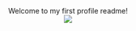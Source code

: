 <div id="header" align="center">
Welcome to my first profile readme!
  <br>
  <a HREF="https://www.linkedin.com/in/sharpsam/"> 
  <img src=https://img.shields.io/badge/LinkedIn-blue?logo=linkedin&logoColor=white></a>
</div>
